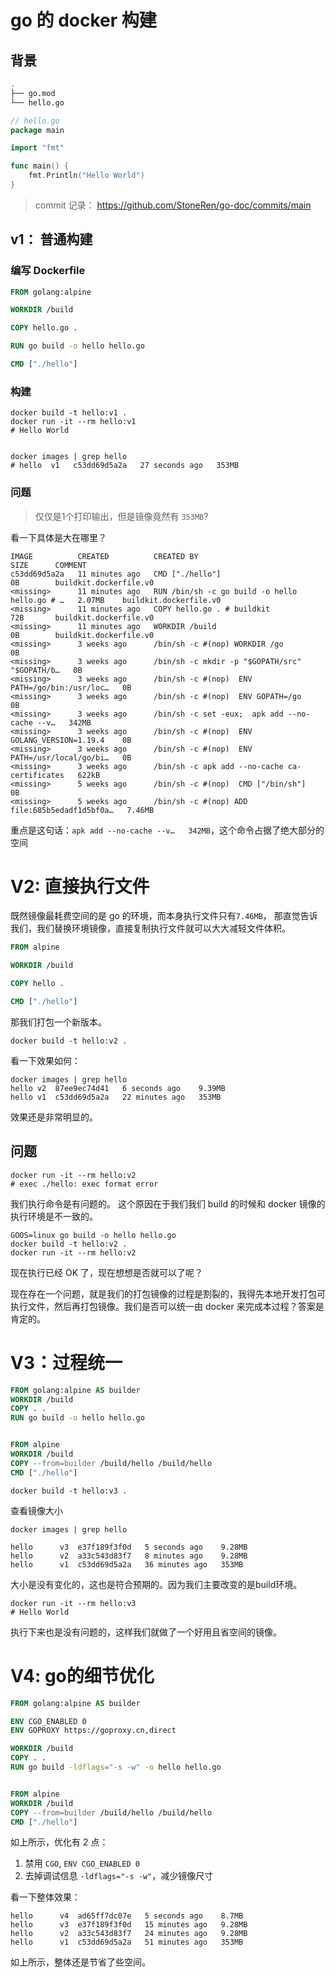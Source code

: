 # go 的 docker 构建

## 背景

```bash
.
├── go.mod
└── hello.go
```

```go
// hello.go
package main

import "fmt"

func main() {
	fmt.Println("Hello World")
}

```
> commit 记录： https://github.com/StoneRen/go-doc/commits/main

## v1： 普通构建

### 编写 Dockerfile

```dockerfile
FROM golang:alpine

WORKDIR /build

COPY hello.go .

RUN go build -o hello hello.go

CMD ["./hello"]
```
### 构建
```shell
docker build -t hello:v1 .
docker run -it --rm hello:v1
# Hello World


docker images | grep hello
# hello  v1   c53dd69d5a2a   27 seconds ago   353MB
```

### 问题

>仅仅是1个打印输出，但是镜像竟然有 `353MB`?

看一下具体是大在哪里？

```shell
IMAGE          CREATED          CREATED BY                                      SIZE      COMMENT
c53dd69d5a2a   11 minutes ago   CMD ["./hello"]                                 0B        buildkit.dockerfile.v0
<missing>      11 minutes ago   RUN /bin/sh -c go build -o hello hello.go # …   2.07MB    buildkit.dockerfile.v0
<missing>      11 minutes ago   COPY hello.go . # buildkit                      72B       buildkit.dockerfile.v0
<missing>      11 minutes ago   WORKDIR /build                                  0B        buildkit.dockerfile.v0
<missing>      3 weeks ago      /bin/sh -c #(nop) WORKDIR /go                   0B        
<missing>      3 weeks ago      /bin/sh -c mkdir -p "$GOPATH/src" "$GOPATH/b…   0B        
<missing>      3 weeks ago      /bin/sh -c #(nop)  ENV PATH=/go/bin:/usr/loc…   0B        
<missing>      3 weeks ago      /bin/sh -c #(nop)  ENV GOPATH=/go               0B        
<missing>      3 weeks ago      /bin/sh -c set -eux;  apk add --no-cache --v…   342MB     
<missing>      3 weeks ago      /bin/sh -c #(nop)  ENV GOLANG_VERSION=1.19.4    0B        
<missing>      3 weeks ago      /bin/sh -c #(nop)  ENV PATH=/usr/local/go/bi…   0B        
<missing>      3 weeks ago      /bin/sh -c apk add --no-cache ca-certificates   622kB     
<missing>      5 weeks ago      /bin/sh -c #(nop)  CMD ["/bin/sh"]              0B        
<missing>      5 weeks ago      /bin/sh -c #(nop) ADD file:685b5edadf1d5bf0a…   7.46MB  
```
重点是这句话：`apk add --no-cache --v…   342MB`，这个命令占据了绝大部分的空间

# V2:  直接执行文件
既然镜像最耗费空间的是 go 的环境，而本身执行文件只有`7.46MB`， 那直觉告诉我们，我们替换环境镜像，直接复制执行文件就可以大大减轻文件体积。

```dockerfile
FROM alpine

WORKDIR /build

COPY hello .

CMD ["./hello"]
```
那我们打包一个新版本。
```shell
docker build -t hello:v2 .
```
看一下效果如何：
```shell
docker images | grep hello
hello v2  87ee9ec74d41   6 seconds ago    9.39MB
hello v1  c53dd69d5a2a   22 minutes ago   353MB
```
效果还是非常明显的。

## 问题
```shell
docker run -it --rm hello:v2
# exec ./hello: exec format error
```
我们执行命令是有问题的。
这个原因在于我们我们 build 的时候和 docker 镜像的执行环境是不一致的。

```shell
GOOS=linux go build -o hello hello.go
docker build -t hello:v2 .
docker run -it --rm hello:v2
```
现在执行已经 OK 了，现在想想是否就可以了呢？

现在存在一个问题，就是我们的打包镜像的过程是割裂的，我得先本地开发打包可执行文件，然后再打包镜像。我们是否可以统一由 docker 来完成本过程？答案是肯定的。

# V3：过程统一

```dockerfile
FROM golang:alpine AS builder
WORKDIR /build
COPY . .
RUN go build -o hello hello.go


FROM alpine
WORKDIR /build
COPY --from=builder /build/hello /build/hello
CMD ["./hello"]
```

```shell
docker build -t hello:v3 .
```
查看镜像大小
```shell
docker images | grep hello

hello      v3  e37f189f3f0d   5 seconds ago    9.28MB
hello      v2  a33c543d83f7   8 minutes ago    9.28MB
hello      v1  c53dd69d5a2a   36 minutes ago   353MB
```
大小是没有变化的，这也是符合预期的。因为我们主要改变的是build环境。

```shell
docker run -it --rm hello:v3
# Hello World
```
执行下来也是没有问题的，这样我们就做了一个好用且省空间的镜像。

# V4: go的细节优化

```dockerfile
FROM golang:alpine AS builder

ENV CGO_ENABLED 0
ENV GOPROXY https://goproxy.cn,direct

WORKDIR /build
COPY . .
RUN go build -ldflags="-s -w" -o hello hello.go


FROM alpine
WORKDIR /build
COPY --from=builder /build/hello /build/hello
CMD ["./hello"]
```
如上所示，优化有 2 点：
1. 禁用 `CGO`, `ENV CGO_ENABLED 0`
2. 去掉调试信息 `-ldflags="-s -w"`，减少镜像尺寸

看一下整体效果：
```shell
hello      v4  ad65ff7dc07e   5 seconds ago    8.7MB
hello      v3  e37f189f3f0d   15 minutes ago   9.28MB
hello      v2  a33c543d83f7   24 minutes ago   9.28MB
hello      v1  c53dd69d5a2a   51 minutes ago   353MB
```
如上所示，整体还是节省了些空间。
